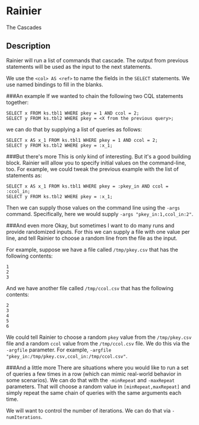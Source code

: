 # Rainier
The Cascades

## Description
Rainier will run a list of commands that cascade.  The output from previous statements
will be used as the input to the next statements.

We use the `<col> AS <ref>` to name the fields in the `SELECT` statements.  We use named
bindings to fill in the blanks.

###An example
If we wanted to chain the following two CQL statements together:
```
SELECT x FROM ks.tbl1 WHERE pkey = 1 AND ccol = 2;
SELECT y FROM ks.tbl2 WHERE pkey = <X from the previous query>;
```
we can do that by supplying a list of queries as follows:
```
SELECT x AS x_1 FROM ks.tbl1 WHERE pkey = 1 AND ccol = 2;
SELECT y FROM ks.tbl2 WHERE pkey = :x_1;
```

###But there's more
This is only kind of interesting.  But it's a good building block.  Rainier will allow you to 
specify initial values on the command-line, too.  For example, we could tweak the previous
example with the list of statements as:
```
SELECT x AS x_1 FROM ks.tbl1 WHERE pkey = :pkey_in AND ccol = :ccol_in;
SELECT y FROM ks.tbl2 WHERE pkey = :x_1;
```
Then we can supply those values on the command line using the `-args` command. 
Specifically, here we would supply `-args "pkey_in:1,ccol_in:2"`.

###And even more
Okay, but sometimes I want to do many runs and provide randomized inputs.  For this we can
supply a file with one value per line, and tell Rainier to choose a random line from the file 
as the input.

For example, suppose we have a file called `/tmp/pkey.csv` that has the following contents:
``` 
1
2
3
```
And we have another file called `/tmp/ccol.csv` that has the following contents:
``` 
2
3
4
5
6
```
We could tell Rainier to choose a random `pkey` value from the `/tmp/pkey.csv` file and a
random `ccol` value from the `/tmp/ccol.csv` file.  We do this via the `-argfile` parameter.
For example, `-argfile "pkey_in:/tmp/pkey.csv,ccol_in:/tmp/ccol.csv"`.

###And a little more
There are situations where you would like to run a set of queries a few times in a row
(which can mimic real-world behavior in some scenarios).  We can do that with the `-minRepeat`
and `-maxRepeat` parameters.  That will choose a random value in `[minRepeat,maxRepeat]` and
simply repeat the same chain of queries with the same arguments each time.

We will want to control the number of iterations.  We can do that via `-numIterations`.

